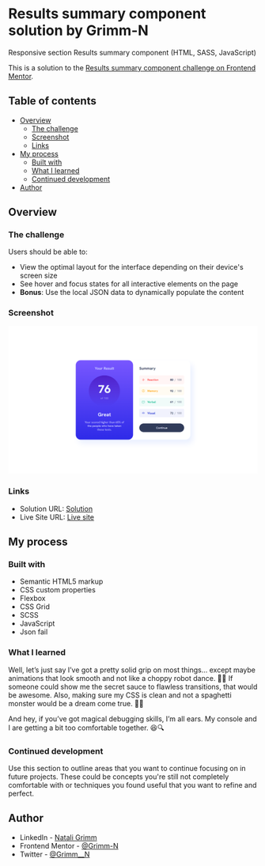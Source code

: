 # Results summary component solution by Grimm-N
Responsive section Results summary component (HTML, SASS, JavaScript)

This is a solution to the [Results summary component challenge on Frontend Mentor](https://www.frontendmentor.io/challenges/results-summary-component-CE_K6s0maV).

## Table of contents

- [Overview](#overview)
  - [The challenge](#the-challenge)
  - [Screenshot](#screenshot)
  - [Links](#links)
- [My process](#my-process)
  - [Built with](#built-with)
  - [What I learned](#what-i-learned)
  - [Continued development](#continued-development)
- [Author](#author)

## Overview

### The challenge

Users should be able to:

- View the optimal layout for the interface depending on their device's screen size
- See hover and focus states for all interactive elements on the page
- **Bonus**: Use the local JSON data to dynamically populate the content

### Screenshot

![Web design 1614px](./screenshots/web-1614px.png)

### Links

- Solution URL: [Solution](https://www.frontendmentor.io/solutions/results-summary-ui-with-scss-html-and-json-integration-HBkdsiGCVn)
- Live Site URL: [Live site](https://grimm-n.github.io/results-summary-component/)

## My process

### Built with

- Semantic HTML5 markup
- CSS custom properties
- Flexbox
- CSS Grid
- SCSS
- JavaScript
- Json fail


### What I learned

Well, let’s just say I’ve got a pretty solid grip on most things... except maybe animations that look smooth and not like a choppy robot dance. 💃🤖 If someone could show me the secret sauce to flawless transitions, that would be awesome. Also, making sure my CSS is clean and not a spaghetti monster would be a dream come true. 🍝🎨

And hey, if you’ve got magical debugging skills, I’m all ears. My console and I are getting a bit too comfortable together. 😆🔍

### Continued development

Use this section to outline areas that you want to continue focusing on in future projects. These could be concepts you're still not completely comfortable with or techniques you found useful that you want to refine and perfect.


## Author

- LinkedIn - [Natali Grimm](https://www.linkedin.com/in/grimm-n/)
- Frontend Mentor - [@Grimm-N](https://www.frontendmentor.io/profile/Grimm-N)
- Twitter - [@Grimm__N](https://x.com/Grimm__N)
